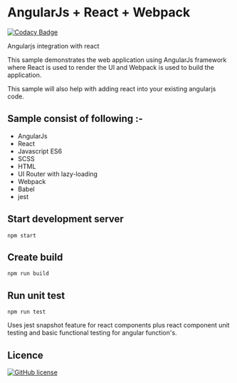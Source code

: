 # AngularJs + React + Webpack

[![Codacy Badge](https://api.codacy.com/project/badge/Grade/50daf481d59a4a1fad4ec21e5cb488b2)](https://www.codacy.com/app/tpn/angularjs-react?utm_source=github.com&utm_medium=referral&utm_content=nimjetushar/angularjs-react&utm_campaign=Badge_Grade)

Angularjs integration with react

This sample demonstrates the web application using AngularJs framework where React is used to render the UI and Webpack is used to build the application.

This sample will also help with adding react into your existing angularjs code.

## Sample consist of following :-
 - AngularJs
 - React
 - Javascript ES6
 - SCSS
 - HTML
 - UI Router with lazy-loading
 - Webpack
 - Babel
 - jest

## Start development server

```
npm start
```

## Create build

```
npm run build
```

## Run unit test

```
npm run test
```
Uses jest snapshot feature for react components plus react component unit testing and basic functional testing for angular function's.

## Licence

[![GitHub license](https://img.shields.io/github/license/nimjetushar/angularjs-react.svg)](https://github.com/nimjetushar/angularjs-react/blob/master/LICENSE)

